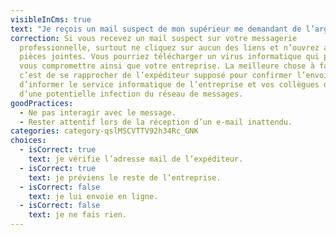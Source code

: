 ```yaml
---
visibleInCms: true
text: "Je reçois un mail suspect de mon supérieur me demandant de l’argent :"
correction: Si vous recevez un mail suspect sur votre messagerie
  professionnelle, surtout ne cliquez sur aucun des liens et n’ouvrez aucune des
  pièces jointes. Vous pourriez télécharger un virus informatique qui pourrait
  vous compromettre ainsi que votre entreprise. La meilleure chose à faire,
  c’est de se rapprocher de l’expéditeur supposé pour confirmer l’envoi et
  d’informer le service informatique de l’entreprise et vos collègues de travail
  d’une potentielle infection du réseau de messages.
goodPractices:
  - Ne pas interagir avec le message.
  - Rester attentif lors de la réception d’un e-mail inattendu.
categories: category-qslMSCVTTV92h34Rc_GNK
choices:
  - isCorrect: true
    text: je vérifie l’adresse mail de l’expéditeur.
  - isCorrect: true
    text: je préviens le reste de l’entreprise.
  - isCorrect: false
    text: je lui envoie en ligne.
  - isCorrect: false
    text: je ne fais rien.
---
```

